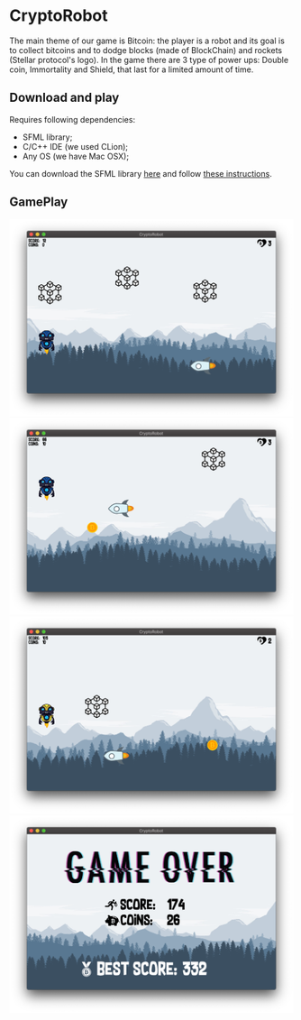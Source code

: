 # CryptoRobot

The main theme of our game is Bitcoin: the player is a robot and its goal is to collect bitcoins and to dodge blocks (made of BlockChain) and rockets (Stellar protocol's logo). In the game there are 3 type of power ups: Double coin, Immortality and Shield, that last for a limited amount of time.

## Download and play

Requires following dependencies:
 - SFML library;
 - C/C++ IDE (we used CLion);
 - Any OS (we have Mac OSX);

You can download the SFML library [here](https://www.sfml-dev.org/download.php) and follow [these instructions](https://www.sfml-dev.org/tutorials/2.5/).

## GamePlay

![alt text](https://github.com/AgataParietti/CryptoRobot/blob/master/Images%20for%20ReadMe/1.png)
![alt text](https://github.com/AgataParietti/CryptoRobot/blob/master/Images%20for%20ReadMe/2.png)
![alt text](https://github.com/AgataParietti/CryptoRobot/blob/master/Images%20for%20ReadMe/3.png)
![alt text](https://github.com/AgataParietti/CryptoRobot/blob/master/Images%20for%20ReadMe/4.png)
